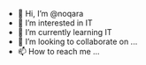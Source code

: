 - 👋 Hi, I’m @noqara
- 👀 I’m interested in IT
- 🌱 I’m currently learning IT
- 💞️ I’m looking to collaborate on ...
- 📫 How to reach me ...

<!---
noqara/noqara is a ✨ special ✨ repository because its `README.md` (this file) appears on your GitHub profile.
You can click the Preview link to take a look at your changes.
--->
